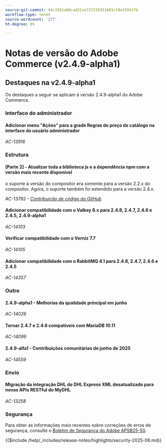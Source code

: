 ```yaml
---
source-git-commit: 44c3581a68cad32ce737219351601cfde31941fb
workflow-type: tm+mt
source-wordcount: '177'
ht-degree: 0%

---
```

# Notas de versão do Adobe Commerce (v2.4.9-alpha1)

## Destaques na v2.4.9-alpha1

Os destaques a seguir se aplicam à versão 2.4.9-alpha1 do Adobe Commerce.

### Interface do administrador

#### Adicionar menu &quot;Ações&quot; para a grade Regras de preço de catálogo na interface do usuário administrador

_AC-13916_

### Estrutura

#### [Parte 2] - Atualizar toda a biblioteca js e a dependência npm com a versão mais recente disponível

o suporte à versão do compositor era somente para a versão 2.2.x do compositor. Agora, o suporte também foi estendido para a versão 2.4.x.

_AC-13792 - [Contribuição de código do GitHub](https://github.com/magento/magento2/commit/19844aa0)_

#### Adicionar compatibilidade com o Valkey 8.x para 2.4.8, 2.4.7, 2.4.6 e 2.4.5, 2.4.9-alpha1

_AC-14103_

#### Verificar compatibilidade com o Verniz 7.7

_AC-14105_

#### Adicionar compatibilidade com o RabbitMQ 4.1 para 2.4.8, 2.4.7, 2.4.6 e 2.4.5

_AC-14357_

### Outro

#### 2.4.9-alpha1 - Melhorias da qualidade principal em junho

_AC-14026_

#### Tornar 2.4.7 e 2.4.6 compatíveis com MariaDB 10.11

_AC-14099_

#### 2.4.9-alfa1 - Contribuições comunitárias de junho de 2025

_AC-14559_

### Envio

#### Migração da integração DHL do DHL Express XML desatualizado para novas APIs RESTful do MyDHL

_AC-13258_

### Segurança

Para obter as informações mais recentes sobre correções de erros de segurança, consulte o [Boletim de Segurança do Adobe APSB25-50](https://helpx.adobe.com/security/products/magento/apsb25-50.html).

{{$include /help/_includes/release-notes/highlights/security-2025-06.md}}

